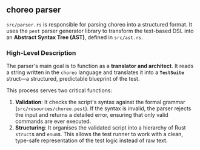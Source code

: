 ## choreo parser

`src/parser.rs` is responsible for parsing choreo into a structured format. It uses the `pest` parser generator library to 
transform the text-based DSL into an **Abstract Syntax Tree (AST)**, defined in `src/ast.rs`.

### High-Level Description

The parser's main goal is to function as a **translator and architect**. It reads a string written in the `choreo` language 
and translates it into a **`TestSuite`** struct—a structured, predictable blueprint of the test.

This process serves two critical functions:
1.  **Validation**: It checks the script's syntax against the formal grammar (`src/resources/choreo.pest`). If the syntax is invalid, 
    the parser rejects the input and returns a detailed error, ensuring that only valid commands are ever executed.
2.  **Structuring**: It organises the validated script into a hierarchy of Rust `struct`s and `enum`s. 
    This allows the test runner to work with a clean, type-safe representation of the test logic instead of raw text.
